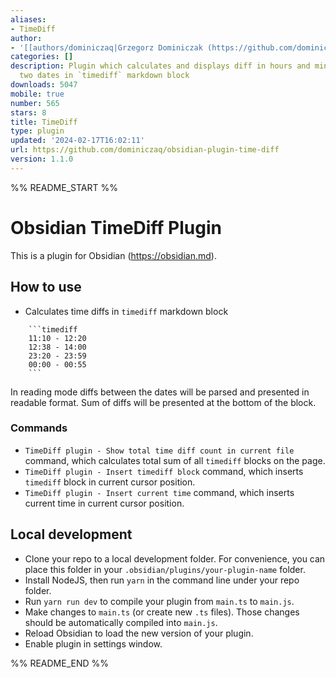 ```yaml
---
aliases:
- TimeDiff
author:
- '[[authors/dominiczaq|Grzegorz Dominiczak (https://github.com/dominiczaq)]]'
categories: []
description: Plugin which calculates and displays diff in hours and minutes between
  two dates in `timediff` markdown block
downloads: 5047
mobile: true
number: 565
stars: 8
title: TimeDiff
type: plugin
updated: '2024-02-17T16:02:11'
url: https://github.com/dominiczaq/obsidian-plugin-time-diff
version: 1.1.0
---
```


%% README_START %%

# Obsidian TimeDiff Plugin

This is a plugin for Obsidian (https://obsidian.md).
## How to use

* Calculates time diffs in `timediff` markdown block
```
	```timediff
	11:10 - 12:20
	12:38 - 14:00
	23:20 - 23:59
	00:00 - 00:55
	```
```
In reading mode diffs between the dates will be parsed and presented in readable format.
Sum of diffs will be presented at the bottom of the block.

### Commands
* `TimeDiff plugin - Show total time diff count in current file` command, which calculates total sum of all `timediff` blocks on the page.
* `TimeDiff plugin - Insert timediff block` command, which inserts `timediff` block in current cursor position.
* `TimeDiff plugin - Insert current time` command, which inserts current time in current cursor position.

## Local development

- Clone your repo to a local development folder. For convenience, you can place this folder in your `.obsidian/plugins/your-plugin-name` folder.
- Install NodeJS, then run `yarn` in the command line under your repo folder.
- Run `yarn run dev` to compile your plugin from `main.ts` to `main.js`.
- Make changes to `main.ts` (or create new `.ts` files). Those changes should be automatically compiled into `main.js`.
- Reload Obsidian to load the new version of your plugin.
- Enable plugin in settings window.


%% README_END %%